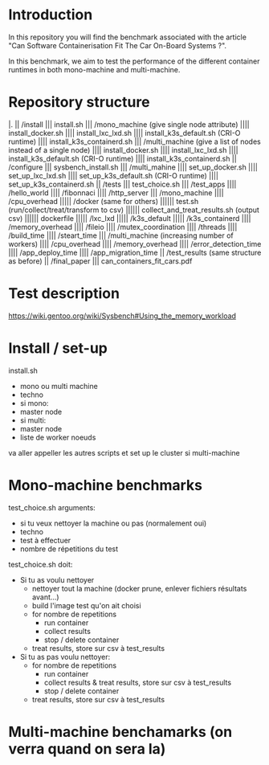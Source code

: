# Introduction
In this repository you will find the benchmark associated with the article "Can Software Containerisation Fit The Car On-Board Systems ?".

In this benchmark, we aim to test the performance of the different container runtimes in both mono-machine and multi-machine.

# Repository structure
|.
|| /install
||| install.sh
||| /mono_machine (give single node attribute)
|||| install_docker.sh
|||| install_lxc_lxd.sh
|||| install_k3s_default.sh (CRI-O runtime)
|||| install_k3s_containerd.sh
||| /multi_machine (give a list of nodes instead of a single node)
|||| install_docker.sh
|||| install_lxc_lxd.sh
|||| install_k3s_default.sh (CRI-O runtime)
|||| install_k3s_containerd.sh
|| /configure
||| sysbench_install.sh
||| /multi_mahine
|||| set_up_docker.sh
|||| set_up_lxc_lxd.sh
|||| set_up_k3s_default.sh (CRI-O runtime)
|||| set_up_k3s_containerd.sh
|| /tests
||| test_choice.sh
||| /test_apps
|||| /hello_world
|||| /fibonnaci
|||| /http_server
||| /mono_machine
|||| /cpu_overhead
||||| /docker (same for others)
|||||| test.sh (run/collect/treat/transform to csv)
|||||| collect_and_treat_results.sh (output csv)
|||||| dockerfile
||||| /lxc_lxd
||||| /k3s_default
||||| /k3s_containerd
|||| /memory_overhead
|||| /fileio
|||| /mutex_coordination
|||| /threads
|||| /build_time
|||| /steart_time
||| /multi_machine (increasing number of workers)
|||| /cpu_overhead 
|||| /memory_overhead
|||| /error_detection_time
|||| /app_deploy_time
|||| /app_migration_time
|| /test_results (same structure as before)
|| /final_paper
||| can_containers_fit_cars.pdf

# Test description
https://wiki.gentoo.org/wiki/Sysbench#Using_the_memory_workload

# Install / set-up
install.sh 
- mono ou multi machine
- techno
- si mono:
- master node
- si multi:
- master node
- liste de worker noeuds

va aller appeller les autres scripts et set up le cluster si multi-machine

# Mono-machine benchmarks
test_choice.sh arguments: 
- si tu veux nettoyer la machine ou pas (normalement oui)
- techno
- test à effectuer
- nombre de répetitions du test

test_choice.sh doit: 
- Si tu as voulu nettoyer
  - nettoyer tout la machine (docker prune, enlever fichiers résultats avant...)
  - build l'image test qu'on ait choisi
  - for nombre de repetitions
    - run container
    - collect results
    - stop / delete container
  - treat results, store sur csv à test_results
- Si tu as pas voulu nettoyer:
  - for nombre de repetitions
    - run container
    - collect results & treat results, store sur csv à test_results
    - stop / delete container
  - treat results, store sur csv à test_results

# Multi-machine benchamarks (on verra quand on sera la)
